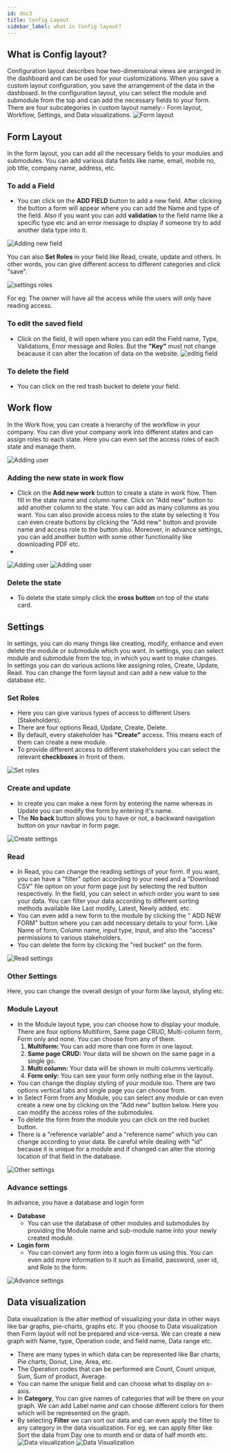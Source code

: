 ```yaml
---
id: doc3
title: Config Layout
sidebar_label: what is Config layout?
---
```


## What is Config layout?
Configuration layout describes how two-dimensional views are arranged in the dashboard and can be used for your customizations. When you save a custom layout configuration, you save the arrangement of the data in the dashboard. In the configuration layout, you can select the module and submodule from the top and can add the necessary fields to your form. There are four subcategories in custom layout namely:- Form layout, Workflow, Settings, and Data visualizations.
![Form layout](./assets/form-layout.png)

## Form Layout
In the form layout, you can add all the necessary fields to your modules and submodules. You can add various data fields like name, email, mobile no, job title, company name, address, etc. 

### To add a Field
* You can click on the **ADD FIELD** button to add a new field. After clicking the button a form will appear where you can add the Name and type of the field. Also if you want you can add **validation** to the field name like a specific type etc and an error message to display if someone try to add another data type into it. 

![Adding new field](./assets/add-new-field.png)

You can also **Set Roles** in your field like Read, create, update and others. In other words, you can give different access to different categories and click "save". 

![settings roles](./assets/set-roles.png)

For eg: The owner will have all the access while the users will only have reading access.
### To edit the saved field
* Click on the field, it will open where you can edit the Field name, Type, Validations, Error message and Roles. But the **"Key"** must not change beacause it can alter the location of data on the website.
![editig field](./assets/edit-form-field.png)

### To delete the field
* You can click on the red trash bucket to delete your field.

## Work flow
In the Work flow, you can create a hierarchy of the workflow in your company. You can dive your company work into different states and can assign roles to each state. Here you can even set the access roles of each state and manage them.

![Adding user](./assets/workflow.png)

### Adding the new state in work flow
* Click on the **Add new work** button to create a state in work flow. Then fill in the state name and column name. Click on "Add new" button to add another column to the state. You can add as many columns as you want. You can also provide access roles to the state by selecting it You can even create buttons by clicking the "Add new" button and provide name and access role to the button also. Moreover, in advance settings, you can add another button with some other functionality like downloading PDF etc.
* 
![Adding user](./assets/workflow-edit.png)
![Adding user](./assets/workflow-button.png)

### Delete the state
* To delete the state simply click the **cross button** on top of the state card.

## Settings
In settings, you can do many things like creating, modify, enhance and even delete the module or submodule which you want. In settings, you can select module and submodule from the top, in which you want to make changes. In settings you can do various actions like assigning roles, Create, Update, Read. You can change the form layout and can add a new value to the database etc.
### Set Roles
* Here you can give various types of access to different Users (Stakeholders). 
* There are four options Read, Update, Create, Delete. 
* By default, every stakeholder has **"Create"** access. This means each of them can create a new module. 
* To provide different access to different stakeholders you can select the relevant **checkboxes** in front of them.

![Set roles](./assets/setting-roles.png)

### Create and update
* In create you can make a new form by entering the name whereas in Update you can modify the form by entering it's name.
* The **No back** button allows you to have or not, a backward navigation button on your navbar in form page.

![Create settings](./assets/setting-create.png)


### Read
* In Read, you can change the reading settings of your form. If you want, you can have a "filter" option according to your need and a "Download CSV" file option on your form page just by selecting the red button respectively. In the field, you can select in which order you want to see your data. You can filter your data according to different sorting methods available like Last modify, Latest, Newly added, etc.
* You can even add a new form to the module by clicking the " ADD NEW FORM" button where you can add necessary details to your form. Like Name of form, Column name, input type, Input, and also the "access" permissions to various stakeholders.
* You can delete the form by clicking the "red bucket" on the form.

![Read settings](./assets/setting-read.png)

### Other Settings
Here, you can change the overall design of your form like layout, styling etc.
### Module Layout
* In the Module layout type, you can choose how to display your module. There are four options Multiform, Same page CRUD, Multi-column form, Form only and none. You can choose from any of them.
    1. **Multiform:** You can add more than one form in one layout.
    2. **Same page CRUD:** Your data will be shown on the same page in a single go.
    3. **Multi column:** Your data will be shown in multi columns vertically.
    4. **Form only:** You can see your form only nothing else in the layout.
* You can change the display styling of your module too. There are two options vertical tabs and single page you can choose from.
* In Select Form from any Module, you can select any module or can even create a new one by clicking on the "Add new" button below. Here you can modify the access roles of the submodules.
* To delete the form from the module you can click on the red bucket button.
* There is a "reference variable" and a "reference name" which you can change according to your data. Be careful while dealing with "id" because it is unique for a module and if changed can alter the storing location of that field in the database.

![Other settings](./assets/setting-other.png)


### Advance settings
In advance, you have a database and login form
* **Database**
    * You can use the database of other modules and submodules by providing the Module name and sub-module name into your newly created module.
* **Login form**
    * You can convert any form into a login form us using this. You can even add more information to it such as Emailid, password, user id, and Role to the form.  

![Advance settings](./assets/setting-advance.png)

## Data visualization
Data visualization is the alter method of visualizing your data in other ways like bar graphs, pie-charts, graphs etc. If you choose to Data visualization then Form layout will not be prepared and vice-versa.
We can create a new graph with Name, type, Operation code, and field name, Data range etc.
* There are many types in which data can be represented like Bar charts, Pie charts, Donut, Line, Area, etc.
* The Operation codes that can be performed are Count, Count unique, Sum, Sum of product, Average.
* You can name the unique field and can choose what to display on x-axis.
* In **Category**, You can give names of categories that will be there on your graph. We can add Label name and can choose different colors for them which will be represented on the graph.
* By selecting **Filter** we can sort our data and can even apply the filter to any category in the data visualization. For eg, we can apply filter like Sort the data from Day one to month end or data of half month etc.
![Data visualization](./assets/data-visualization.png)
![Data Visualization](./assets/data-category.png)


